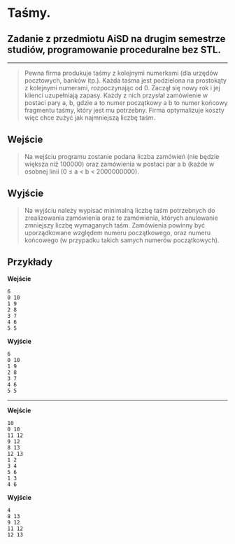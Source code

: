 # Taśmy.

## Zadanie  z przedmiotu AiSD na drugim semestrze studiów, programowanie proceduralne bez STL.
---

> Pewna firma produkuje taśmy z kolejnymi numerkami (dla urzędów pocztowych, banków itp.). Każda taśma jest podzielona na prostokąty z kolejnymi numerami, rozpoczynając od 0. Zaczął się nowy rok i jej klienci uzupełniają zapasy. Każdy z nich przysłał zamówienie w postaci pary a, b, gdzie a to numer początkowy a b to numer końcowy fragmentu taśmy, który jest mu potrzebny. Firma optymalizuje koszty więc chce zużyć jak najmniejszą liczbę taśm.


**Wejście**
---

>Na wejściu programu zostanie podana liczba zamówień (nie będzie większa niż 100000) oraz zamówienia w postaci par a b (każde w osobnej linii (0 ≤ a < b < 2000000000).

**Wyjście**
---
    
>Na wyjściu należy wypisać minimalną liczbę taśm potrzebnych do zrealizowania zamówienia oraz te zamówienia, których anulowanie zmniejszy liczbę wymaganych taśm. Zamówienia powinny być uporządkowane względem numeru początkowego, oraz numeru końcowego (w przypadku takich samych numerów początkowych).

**Przykłady**
---


**Wejście**
```
6
0 10
1 9
2 8
3 7
4 6
5 5
```

**Wyjście**
```
6
0 10
1 9
2 8
3 7
4 6
5 5
```

---

**Wejście**
```
10
0 10
11 12
9 12
8 13
12 13
1 2
3 4
5 6
1 3
4 6
```

**Wyjście**
```
4
8 13
9 12
11 12
12 13
```
